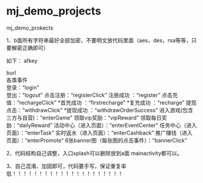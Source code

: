 # mj_demo_projects
mj_demo_prokects  



1、b面所有字符串最好全部加密，不要明文放代码里面（aes，des，rsa等等，只要解密正确即可）  

如下：
afkey  

burl  
各类事件  
登录：“login”  
登出：“logout”
点击注册：“registerClick”
注册成功 ：“register”
点击充值：“rechargeClick”
*首充成功 ：“firstrecharge”
*复充成功 ：“recharge”
提现点击：“withdrawClick”
*提现成功 ：“withdrawOrderSuccess”
进入游戏(包含三方与自营)：“enterGame”
领取vip奖励：“vipReward”
领取每日奖励：“dailyReward”
活动中心（进入页面）：“enterEventCenter”
任务中心（进入页面）：“enterTask”
实时返水（进入页面）：“enterCashback”
推广赚钱（进入页面）：“enterPromote”
6张banner图（每张图的点击事件）：“bannerClick”  




2、代码结构自己调整，入口splash可以删除放到a面 mainactivity都可以。  




3、自己混淆、加固即可，代码要手写，保证重复率低！！！！！！！！！！！！！！！！！！！！！
